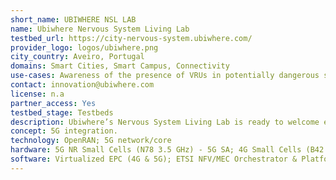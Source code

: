 ```yaml
---
short_name: UBIWHERE NSL LAB
name: Ubiwhere Nervous System Living Lab
testbed_url: https://city-nervous-system.ubiwhere.com/
provider_logo: logos/ubiwhere.png
city_country: Aveiro, Portugal
domains: Smart Cities, Smart Campus, Connectivity
use-cases: Awareness of the presence of VRUs in potentially dangerous situations; Intelligent and dynamic video caching; Collision risk warning
contact: innovation@ubiwhere.com
license: n.a
partner_access: Yes
testbed_stage: Testbeds
description: Ubiwhere’s Nervous System Living Lab is ready to welcome early adopters of 5G technologies to experiment with their solutions in a realistic end-to-end 5G environment. Hardware providers, RAN providers, app developers, students, researchers, startups, scale-ups are all welcome on board to experiment with their solution in this realistic environment. Moreover, the Nervous System Living Lab acts as a platform for every stakeholder to better understand the 5G ecosystem. This initiative’s primary goal is to allow people to make the most of the lab's data. Some actors might want to do data analysis on the network, and others might want to test their solutions in realistic environments or just want to understand the network’s possibilities.
concept: 5G integration.
technology: OpenRAN; 5G network/core
hardware: 5G NR Small Cells (N78 3.5 GHz) - 5G SA; 4G Small Cells (B42 3.5 GHz, B7 2600 MHz, B3 1800 MHz) - 5G NSA; Edge nodes; IoT sensors; C-V2X equipment; user Equipments
software: Virtualized EPC (4G & 5G); ETSI NFV/MEC Orchestrator & Platform; SLA monitoring & enforcement
---
```

